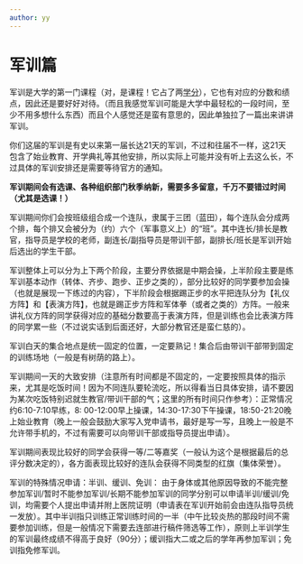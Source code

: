 ```yaml
---
author: yy
---
```


# **军训篇**

军训是大学的第一门课程（对，是课程！它占了两[学分]），它也有对应的分数和绩点，因此还是要好好对待。（而且我感觉军训可能是大学中最轻松的一段时间，至少不用多想什么东西）而且个人感觉还是蛮有意思的，因此单独拉了一篇出来讲讲军训。

你们这届的军训是有史以来第一届长达21天的军训，不过和往届不一样，这21天包含了始业教育、开学典礼等其他安排，所以实际上可能并没有听上去这么长，不过具体的军训安排还是需要等待官方的通知。

**军训期间会有选课、各种组织部门秋季纳新，需要多多留意，千万不要错过时间（尤其是选课！）**

军训期间你们会按班级组合成一个连队，隶属于三团（蓝田），每个连队会分成两个排，每个排又会被分为（约）六个（军事意义上）的“班”。其中连长/排长是教官，指导员是学校的老师，副连长/副指导员是带训干部，副排长/班长是军训开始后选出的学生干部。

军训整体上可以分为上下两个阶段，主要分界依据是中期会操，上半阶段主要是练军训基本动作（转体、齐步、跑步、正步之类的），部分比较好的同学要参加会操（也就是展现一下练过的内容），下半阶段会根据踢正步的水平把连队分为【礼仪方阵】和【表演方阵】，也就是踢正步方阵和军体拳（或者之类的）方阵。一般来讲礼仪方阵的同学获得对应的基础分数要高于表演方阵，但是训练也会比表演方阵的同学累一些（不过说实话到后面还好，大部分教官还是蛮仁慈的）。

军训白天的集合地点是统一固定的位置，一定要熟记！集合后由带训干部带到固定的训练场地（一般是有树荫的路上）。

军训期间一天的大致安排（注意所有时间都是不固定的，一定要按照具体的指示来，尤其是吃饭时间！因为不同连队要轮流吃，所以得看当日具体安排，请不要因为某次吃饭特别迟就生教官/带训干部的气；这里的所有时间只作参考）：正常情况约6:10-7:10早练，8: 00-12:00早上操课，14:30-17:30下午操课，18:50-21:20晚上始业教育（晚上一般会鼓励大家写入党申请书，最好是写一写，且晚上一般是不允许带手机的，不过有需要可以向带训干部或指导员提出申请）。

军训期间表现比较好的同学会获得一等/二等嘉奖（一般认为这个是根据最后的总评分数决定的），各方面表现比较好的连队会获得不同类型的红旗（集体荣誉）。

军训的特殊情况申请：半训、缓训、免训：
由于身体或其他原因导致的不能完整参加军训/暂时不能参加军训/长期不能参加军训的同学分别可以申请半训/缓训/免训，均需要个人提出申请并附上医院证明（申请表在军训开始前会由连队指导员统一发放）。其中半训指只训练正常训练时间的一半（中午比较炎热的那段时间不需要参加训练，但是一般情况下需要去连部进行稿件筛选等工作），原则上半训学生的军训最终成绩不得高于良好（90分）；缓训指大二或之后的学年再参加军训；免训指免修军训。

[学分]: ../Study/How2Grad.md#学分和绩点